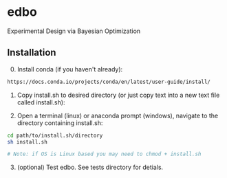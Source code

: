 # edbo
Experimental Design via Bayesian Optimization

## Installation

0. Install conda (if you haven't already):

```bash
https://docs.conda.io/projects/conda/en/latest/user-guide/install/
```

1. Copy install.sh to desired directory (or just copy text into a new text file called install.sh):

2. Open a terminal (linux) or anaconda prompt (windows), navigate to the directory containing install.sh:

```bash
cd path/to/install.sh/directory
sh install.sh

# Note: if OS is Linux based you may need to chmod + install.sh
```

3. (optional) Test edbo. See tests directory for detials.